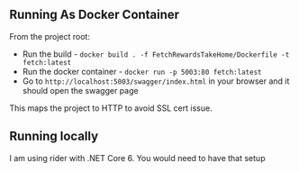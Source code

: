 
## Running As Docker Container
From the project root:
- Run the build - `docker build . -f FetchRewardsTakeHome/Dockerfile -t fetch:latest`
- Run the docker container - `docker run -p 5003:80 fetch:latest`
- Go to `http://localhost:5003/swagger/index.html` in your browser and it should open the swagger page

This maps the project to HTTP to avoid SSL cert issue.

## Running locally
I am using rider with .NET Core 6.  You would need to have that setup